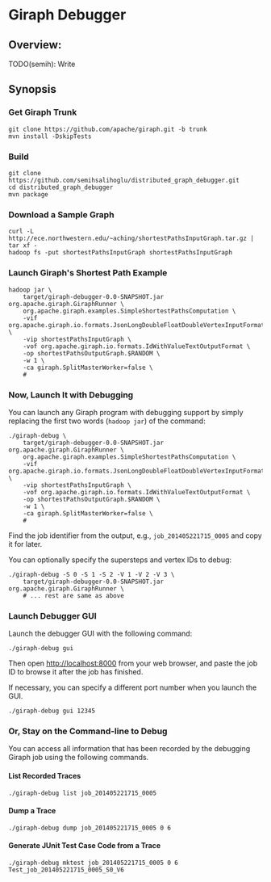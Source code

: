 # Giraph Debugger
## Overview:
TODO(semih): Write

## Synopsis
### Get Giraph Trunk
    git clone https://github.com/apache/giraph.git -b trunk
    mvn install -DskipTests

### Build
    git clone https://github.com/semihsalihoglu/distributed_graph_debugger.git
    cd distributed_graph_debugger
    mvn package

### Download a Sample Graph
    curl -L http://ece.northwestern.edu/~aching/shortestPathsInputGraph.tar.gz | tar xf -
    hadoop fs -put shortestPathsInputGraph shortestPathsInputGraph

### Launch Giraph's Shortest Path Example
    hadoop jar \
        target/giraph-debugger-0.0-SNAPSHOT.jar org.apache.giraph.GiraphRunner \
        org.apache.giraph.examples.SimpleShortestPathsComputation \
        -vif org.apache.giraph.io.formats.JsonLongDoubleFloatDoubleVertexInputFormat \
        -vip shortestPathsInputGraph \
        -vof org.apache.giraph.io.formats.IdWithValueTextOutputFormat \
        -op shortestPathsOutputGraph.$RANDOM \
        -w 1 \
        -ca giraph.SplitMasterWorker=false \
        #

### Now, Launch It with Debugging
You can launch any Giraph program with debugging support by simply replacing the first two words (`hadoop jar`) of the command:

    ./giraph-debug \
        target/giraph-debugger-0.0-SNAPSHOT.jar org.apache.giraph.GiraphRunner \
        org.apache.giraph.examples.SimpleShortestPathsComputation \
        -vif org.apache.giraph.io.formats.JsonLongDoubleFloatDoubleVertexInputFormat \
        -vip shortestPathsInputGraph \
        -vof org.apache.giraph.io.formats.IdWithValueTextOutputFormat \
        -op shortestPathsOutputGraph.$RANDOM \
        -w 1 \
        -ca giraph.SplitMasterWorker=false \
        #

Find the job identifier from the output, e.g., `job_201405221715_0005` and copy it for later.

You can optionally specify the supersteps and vertex IDs to debug:

    ./giraph-debug -S 0 -S 1 -S 2 -V 1 -V 2 -V 3 \
        target/giraph-debugger-0.0-SNAPSHOT.jar org.apache.giraph.GiraphRunner \
        # ... rest are same as above

### Launch Debugger GUI
Launch the debugger GUI with the following command:

    ./giraph-debug gui

Then open <http://localhost:8000> from your web browser, and paste the job ID to browse it after the job has finished.

If necessary, you can specify a different port number when you launch the GUI.

    ./giraph-debug gui 12345

### Or, Stay on the Command-line to Debug

You can access all information that has been recorded by the debugging Giraph job using the following commands.

#### List Recorded Traces

    ./giraph-debug list job_201405221715_0005

#### Dump a Trace

    ./giraph-debug dump job_201405221715_0005 0 6

#### Generate JUnit Test Case Code from a Trace

    ./giraph-debug mktest job_201405221715_0005 0 6 Test_job_201405221715_0005_S0_V6

